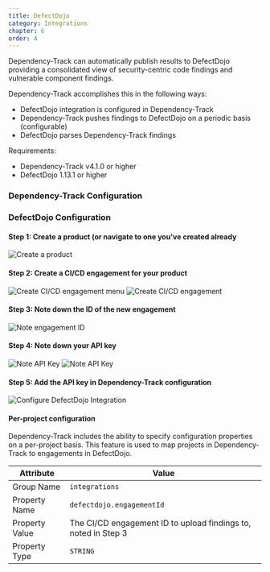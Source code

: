 ```yaml
---
title: DefectDojo
category: Integrations
chapter: 6
order: 4
---
```


Dependency-Track can automatically publish results to DefectDojo providing a 
consolidated view of security-centric code findings and vulnerable component findings. 

Dependency-Track accomplishes this in the following ways:

* DefectDojo integration is configured in Dependency-Track
* Dependency-Track pushes findings to DefectDojo on a periodic basis (configurable)
* DefectDojo parses Dependency-Track findings

Requirements:
* Dependency-Track v4.1.0 or higher
* DefectDojo 1.13.1 or higher

### Dependency-Track Configuration

### DefectDojo Configuration

#### Step 1: Create a product (or navigate to one you've created already
![Create a product](/images/screenshots/defectdojo_create_product.png)

#### Step 2: Create a CI/CD engagement for your product
![Create CI/CD engagement menu](/images/screenshots/defectdojo_create_cicd_menu.png)
![Create CI/CD engagement](/images/screenshots/defectdojo_create_cicd.png)

#### Step 3: Note down the ID of the new engagement
![Note engagement ID](/images/screenshots/defectdojo_cicd_engagement_id.png)

#### Step 4: Note down your API key
![Note API Key](/images/screenshots/defectdojo_api_key_menu.png)
![Note API Key](/images/screenshots/defectdojo_api_key.png)

#### Step 5: Add the API key in Dependency-Track configuration
![Configure DefectDojo Integration](/images/screenshots/defectdojo_config.png)

#### Per-project configuration
Dependency-Track includes the ability to specify configuration properties on a per-project basis. 
This feature is used to map projects in Dependency-Track to engagements in DefectDojo. 

| Attribute      | Value                             |
| ---------------| --------------------------------- |
| Group Name     | `integrations`                    |
| Property Name  | `defectdojo.engagementId`       |
| Property Value | The CI/CD engagement ID to upload findings to, noted in Step 3 |
| Property Type  | `STRING`                          |

